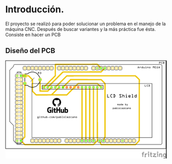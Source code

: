 
# Introducción.

El proyecto se realizó para poder solucionar un problema en el manejo de la máquina CNC. Después de buscar variantes y la más práctica fue ésta. Consiste en hacer un PCB 

## Diseño del PCB

![alt text](https://github.com/pablolezcano/Panel-de-control-GRBL-0.8c-SD-Teclado/blob/master/imagenes/shield-lcd-ps2-microsd-pcb.jpg)





